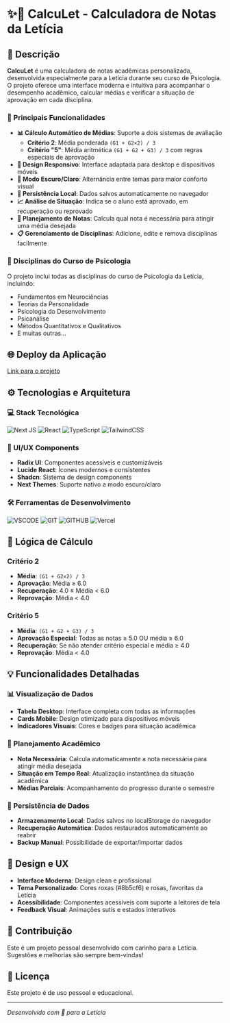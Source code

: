 # ✨💜 CalcuLet - Calculadora de Notas da Letícia

## 📜 Descrição

**CalcuLet** é uma calculadora de notas acadêmicas personalizada, desenvolvida especialmente para a Letícia durante seu curso de Psicologia. O projeto oferece uma interface moderna e intuitiva para acompanhar o desempenho acadêmico, calcular médias e verificar a situação de aprovação em cada disciplina.

### 🎯 Principais Funcionalidades

- **📊 Cálculo Automático de Médias**: Suporte a dois sistemas de avaliação
  - **Critério 2**: Média ponderada `(G1 + G2×2) / 3`
  - **Critério "5"**: Média aritmética `(G1 + G2 + G3) / 3` com regras especiais de aprovação
- **📱 Design Responsivo**: Interface adaptada para desktop e dispositivos móveis
- **🌙 Modo Escuro/Claro**: Alternância entre temas para maior conforto visual
- **💾 Persistência Local**: Dados salvos automaticamente no navegador
- **📈 Análise de Situação**: Indica se o aluno está aprovado, em recuperação ou reprovado
- **🎯 Planejamento de Notas**: Calcula qual nota é necessária para atingir uma média desejada
- **📋 Gerenciamento de Disciplinas**: Adicione, edite e remova disciplinas facilmente

### 🏫 Disciplinas do Curso de Psicologia

O projeto inclui todas as disciplinas do curso de Psicologia da Letícia, incluindo:

- Fundamentos em Neurociências
- Teorias da Personalidade
- Psicologia do Desenvolvimento
- Psicanálise
- Métodos Quantitativos e Qualitativos
- E muitas outras...

## 🌐 Deploy da Aplicação

[Link para o projeto](https://calculet.vercel.app/)

## ⚙️ Tecnologias e Arquitetura

### 💻 Stack Tecnológica

![Next JS](https://img.shields.io/badge/Next-black?style=for-the-badge&logo=next.js&logoColor=white)
![React](https://img.shields.io/badge/react-%2320232a.svg?style=for-the-badge&logo=react&logoColor=%2361DAFB)
![TypeScript](https://img.shields.io/badge/typescript-%23007ACC.svg?style=for-the-badge&logo=typescript&logoColor=white)
![TailwindCSS](https://img.shields.io/badge/tailwindcss-%2338B2AC.svg?style=for-the-badge&logo=tailwind-css&logoColor=white)

### 🎨 UI/UX Components

- **Radix UI**: Componentes acessíveis e customizáveis
- **Lucide React**: Ícones modernos e consistentes
- **Shadcn**: Sistema de design components
- **Next Themes**: Suporte nativo a modo escuro/claro

### 🛠️ Ferramentas de Desenvolvimento

![VSCODE](https://img.shields.io/badge/VSCode-0078d7.svg?style=for-the-badge&logo=visual-studio-code&logoColor=white)
![GIT](https://img.shields.io/static/v1?label=&message=GIT&color=%23F05032&style=for-the-badge&logo=git&logoColor=whitesmoke)
![GITHUB](https://img.shields.io/static/v1?label=&message=GITHUB&color=%23181717&style=for-the-badge&logo=github&logoColor=whitesmoke)
![Vercel](https://img.shields.io/badge/vercel-%23000000.svg?style=for-the-badge&logo=vercel&logoColor=white)

## 🧮 Lógica de Cálculo

### Critério 2

- **Média**: `(G1 + G2×2) / 3`
- **Aprovação**: Média ≥ 6.0
- **Recuperação**: 4.0 ≤ Média < 6.0
- **Reprovação**: Média < 4.0

### Critério 5

- **Média**: `(G1 + G2 + G3) / 3`
- **Aprovação Especial**: Todas as notas ≥ 5.0 OU média ≥ 6.0
- **Recuperação**: Se não atender critério especial e média ≥ 4.0
- **Reprovação**: Média < 4.0

## 💡 Funcionalidades Detalhadas

### 📊 Visualização de Dados

- **Tabela Desktop**: Interface completa com todas as informações
- **Cards Mobile**: Design otimizado para dispositivos móveis
- **Indicadores Visuais**: Cores e badges para situação acadêmica

### 🎯 Planejamento Acadêmico

- **Nota Necessária**: Calcula automaticamente a nota necessária para atingir média desejada
- **Situação em Tempo Real**: Atualização instantânea da situação acadêmica
- **Médias Parciais**: Acompanhamento do progresso durante o semestre

### 💾 Persistência de Dados

- **Armazenamento Local**: Dados salvos no localStorage do navegador
- **Recuperação Automática**: Dados restaurados automaticamente ao reabrir
- **Backup Manual**: Possibilidade de exportar/importar dados

## 🎨 Design e UX

- **Interface Moderna**: Design clean e profissional
- **Tema Personalizado**: Cores roxas (#8b5cf6) e rosas, favoritas da Letícia
- **Acessibilidade**: Componentes acessíveis com suporte a leitores de tela
- **Feedback Visual**: Animações sutis e estados interativos

## 👥 Contribuição

Este é um projeto pessoal desenvolvido com carinho para a Letícia. Sugestões e melhorias são sempre bem-vindas!

## 📝 Licença

Este projeto é de uso pessoal e educacional.

---

_Desenvolvido com 💜 para a Letícia_
